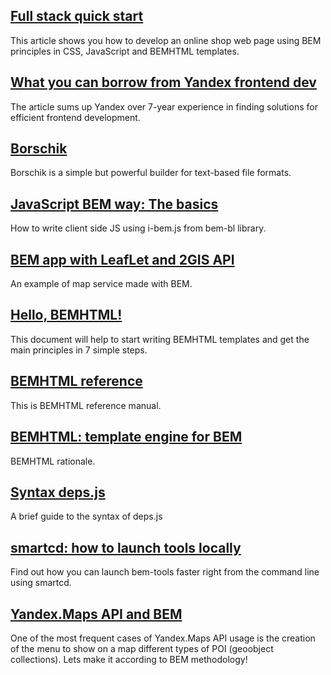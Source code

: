 ## [Full stack quick start](/articles/start-with-project-stub/)
This article shows you how to develop an online shop web page using BEM principles in CSS, JavaScript and BEMHTML templates.

## [What you can borrow from Yandex frontend dev](/articles/yandex-frontend-dev/)
The article sums up Yandex over 7-year experience in finding solutions for efficient frontend development.

## [Borschik](/articles/borschik/)
Borschik is a simple but powerful builder for text-based file formats.

## [JavaScript BEM way: The basics](/articles/bem-js-main-terms/)
How to write client side JS using i-bem.js from bem-bl library.

## [BEM app with LeafLet and 2GIS API](/articles/firm-card-story/)
An example of map service made with BEM.

## [Hello, BEMHTML!](/articles/bemhtml-intro/)
This document will help to start writing BEMHTML templates and get the main principles in 7 simple steps.

## [BEMHTML reference](/articles/bemhtml-reference/)
This is BEMHTML reference manual.

## [BEMHTML: template engine for BEM](/articles/bemhtml-rationale/)
BEMHTML rationale.

## [Syntax deps.js](/articles/deps-js-syntax/)
A brief guide to the syntax of deps.js

## [smartcd: how to launch tools locally](/articles/smartcd/)
Find out how you can launch bem-tools faster right from the command line using smartcd.

## [Yandex.Maps API and BEM](/articles/yamapsbem/)
One of the most frequent cases of Yandex.Maps API usage is the creation of the menu to show on a map different types of POI (geoobject collections). Lets make it according to BEM methodology!